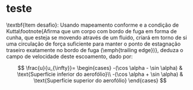 # teste

\textbf{Item desafio}: Usando mapeamento conforme e a condição de Kutta\footnote{Afirma que um corpo com bordo de fuga em forma de cunha, que esteja se movendo através de um fluido, criará em torno de si uma circulação de força suficiente para manter o ponto de estagnação traseiro exatamente no bordo de fuga (\emph{trailing edge})}, deduza o campo de velocidade deste escoamento, dado por:


$$
\frac{u}{u_{\infty}}=
  \begin{cases}
    -(\cos \alpha - \sin \alpha) &  \text{Superfície inferior do aerofólio}\\
    -(\cos \alpha + \sin \alpha) &  \text{Superfície superior do aerofólio}
  \end{cases}
$$

